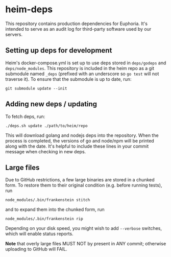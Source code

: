 # heim-deps

This repository contains production dependencies for Euphoria. It's intended to
serve as an audit log for third-party software used by our servers.

## Setting up deps for development

Heim's docker-compose.yml is set up to use deps stored in `deps/godeps` and
`deps/node_modules`. This repository is included in the heim repo as a git
submodule named `_deps` (prefixed with an underscore so `go test` will not
traverse it). To ensure that the submodule is up to date, run:

    git submodule update --init

## Adding new deps / updating

To fetch deps, run:

    ./deps.sh update ./path/to/heim/repo

This will download golang and nodejs deps into the repository. When the process
is completed, the versions of go and node/npm will be printed along with the
date. It's helpful to include these lines in your commit message when checking
in new deps.

## Large files

Due to GitHub restrictions, a few large binaries are stored in a chunked form.
To restore them to their original condition (e.g. before running tests), run

    node_modules/.bin/frankenstein stitch

and to expand them into the chunked form, run

    node_modules/.bin/frankenstein rip

Depending on your disk speed, you might wish to add `--verbose` switches,
which will enable status reports.

**Note** that overly large files MUST NOT by present in ANY commit; otherwise
uploading to GitHub will FAIL.
